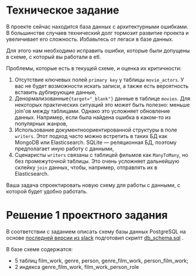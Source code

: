 # Техническое задание

В проекте сейчас находится база данных с архитектурными ошибками. В большинстве случаев технический
долг тормозит развитие проекта и увеличивает его сложность. Избавьтесь от легаси в базе данных.

Для этого нам необходимо исправить ошибки, которые были допущены в схеме, с который вы работали в
etl.

Проблемы, которые есть в текущей схеме, и оценка их критичности:

1. Отсутствие ключевых полей `primary key` у таблицы `movie_actors`. У вас не будет возможности
   искать записи, а также есть вероятность вставить дублирующие данные,
2. Денормализованные`{target="_blank"}` данные в таблице `movies`. Для некоторых практических
   ситуаций это может быть полезно: меньше join'ов между таблицами. Однако это усложняет обновление
   данных. Например, если была найдена ошибка в каком-то из популярных жанров,
3. Использование документноориентированной структуры в поле `writers`. Этот подход часто можно
   встретить в таких БД как MongoDB или Elasticsearch. SQLite — реляционная БД, поэтому предполагает
   иную работу с данными,
4. Сценаристы `writers` связаны с таблицей фильмов как `ManyToMany`, но без промежуточной таблицы.
   Это очень усложняет дальнейшую склейку `join` данных, чтобы, например, отправлять их в
   Elasticsearch.

Ваша задача спроектировать новую схему для работы с данными, с которой будет удобно работать.

# Решение 1 проектного задания

В соответствии с заданием описать схему базы данных PostgreSQL на
основе [последней версии из slack](https://yandex-students.slack.com/files/U02C0H86A3S/F02CGGP9AUU/db.sqlite)
подготовил
скрипт [db_schema.sql](https://github.com/dimk00z/Admin_panel_sprint_1/blob/master/schema_design/db_schema.sql)
.

В базе схеме содержатся:

- 5 таблиц film_work, genre, person, genre_film_work, person_film_work;
- 2 индекса genre_film_work, film_work_person_role
